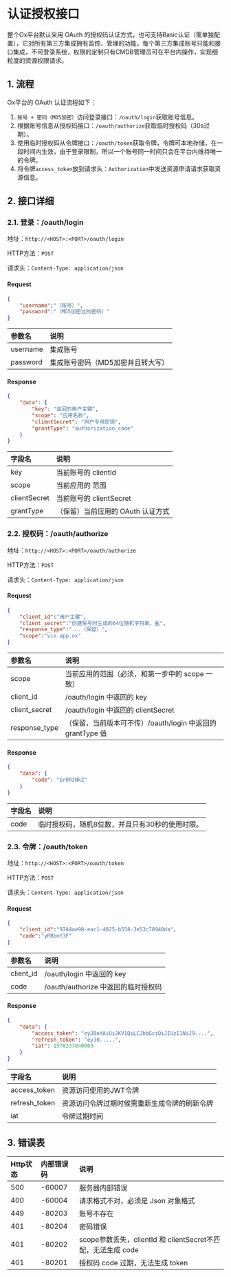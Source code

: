 # 认证授权接口

整个Ox平台默认采用 OAuth 的授权码认证方式，也可支持Basic认证（需单独配置），它对所有第三方集成拥有监控、管理的功能，每个第三方集成账号只能和接口集成，不可登录系统，权限的定制只有CMDB管理员可在平台内操作，实现细粒度的资源权限请求。

## 1. 流程

Ox平台的 OAuth 认证流程如下：

1. `账号 + 密码（MD5加密）`访问登录接口：`/oauth/login`获取账号信息。
2. 根据账号信息从授权码接口：`/oauth/authorize`获取临时授权码（30s过期）。
3. 使用临时授权码从令牌接口：`/oauth/token`获取令牌，令牌可本地存储，在一段时间内生效，由于登录限制，所以一个账号同一时间只会在平台内维持唯一的令牌。
4. 将令牌`access_token`放到请求头：`Authorization`中发送资源申请请求获取资源信息。

## 2. 接口详细

### 2.1. 登录：/oauth/login

地址：`http://<HOST>:<PORT>/oauth/login`

HTTP方法：`POST`

请求头：`Content-Type: application/json`

#### Request

```json
{
    "username":"（账号）",
    "password":"（MD5加密过的密码）"
}
```

| 参数名 | 说明 |
| :--- | :--- |
| username | 集成账号 |
| password | 集成账号密码（MD5加密并且转大写） |

#### Response

```json
{
    "data": {
        "key": "返回的用户主键",
        "scope": "应用名称",
        "clientSecret": "用户专用密钥",
        "grantType": "authorization_code"
    }
}
```

| 字段名 | 说明 |
| :--- | :--- |
| key | 当前账号的 clientId |
| scope | 当前应用的 范围 |
| clientSecret | 当前账号的 clientSecret |
| grantType | （保留）当前应用的 OAuth 认证方式 |

### 2.2. 授权码：/oauth/authorize

地址：`http://<HOST>:<PORT>/oauth/authorize`

HTTP方法：`POST`

请求头：`Content-Type: application/json`

#### Request

```json
{
    "client_id":"用户主键",
    "client_secret":"创建账号时生成的64位随机字符串，盐",
    "response_type":"...（保留）",
    "scope":"vie.app.ox"
}
```

| 参数名 | 说明 |
| :--- | :--- |
| scope | 当前应用的范围（必须，和第一步中的 scope 一致） |
| client\_id | /oauth/login 中返回的 key |
| client\_secret | /oauth/login 中返回的 clientSecret |
| response\_type | （保留，当前版本可不传）/oauth/login 中返回的 grantType 值 |

#### Response

```json
{
    "data": {
        "code": "Gr0RzNkZ"
    }
}
```

| 字段名 | 说明 |
| :--- | :--- |
| code | 临时授权码，随机8位数，并且只有30秒的使用时限。 |

### 2.3. 令牌：/oauth/token

地址：`http://<HOST>:<PORT>/oauth/token`

HTTP方法：`POST`

请求头：`Content-Type: application/json`

#### Request

```json
{
    "client_id":"9744ae98-eac1-4825-b558-3e53c78940da",
    "code":"yRRbnY3F"
}
```

| 参数名 | 说明 |
| :--- | :--- |
| client\_id | /oauth/login 中返回的 key |
| code | /oauth/authorize 中返回的临时授权码 |

#### Response

```json
{
    "data": {
        "access_token": "eyJ0eXAiOiJKV1QiLCJhbGciOiJIUzI1NiJ9....",
        "refresh_token": "eyJ0.....",
        "iat": 1578237840003
    }
}
```

| 字段名 | 说明 |
| :--- | :--- |
| access\_token | 资源访问使用的JWT令牌 |
| refresh\_token | 资源访问令牌过期时候需重新生成令牌的刷新令牌 |
| iat | 令牌过期时间 |



## 3. 错误表

| Http状态 | 内部错误码 | 说明 |
| :--- | :--- | :--- |
| 500 | -60007 | 服务器内部错误 |
| 400 | -60004 | 请求格式不对，必须是 Json 对象格式 |
| 449 | -80203 | 账号不存在 |
| 401 | -80204 | 密码错误 |
| 401 | -80202 | scope参数丢失，clientId 和 clientSecret不匹配，无法生成 code |
| 401 | -80201 | 授权码 code 过期，无法生成 token |



